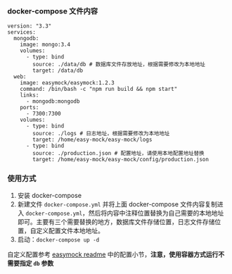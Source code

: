 ### docker-compose 文件内容
```
version: "3.3"
services:
  mongodb:
    image: mongo:3.4
    volumes:
      - type: bind
        source: ./data/db # 数据库文件存放地址，根据需要修改为本地地址
        target: /data/db
  web:
    image: easymock/easymock:1.2.3
    command: /bin/bash -c "npm run build && npm start"
    links:
      - mongodb:mongodb
    ports:
      - 7300:7300
    volumes:
      - type: bind 
        source: ./logs # 日志地址，根据需要修改为本地地址
        target: /home/easy-mock/easy-mock/logs
      - type: bind
        source: ./production.json # 配置地址，请使用本地配置地址替换
        target: /home/easy-mock/easy-mock/config/production.json
```

### 使用方式
1. 安装 docker-compose
2. 新建文件 `docker-compose.yml` 并将上面 docker-compose 文件内容复制进入 `docker-compose.yml`，然后将内容中注释位置替换为自己需要的本地地址即可。主要有三个需要替换的地方，数据库文件存储位置，日志文件存储位置，自定义配置文件本地地址。
3. 启动：`docker-compose up -d`

自定义配置参考 [easymock readme](https://github.com/easy-mock/easy-mock) 中的配置小节，**注意，使用容器方式运行不需要指定 `db` 参数**